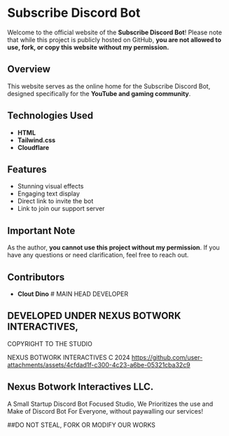 # Subscribe Discord Bot

Welcome to the official website of the **Subscribe Discord Bot**! Please note that while this project is publicly hosted on GitHub, **you are not allowed to use, fork, or copy this website without my permission.**

## Overview

This website serves as the online home for the Subscribe Discord Bot, designed specifically for the **YouTube and gaming community**. 

## Technologies Used

- **HTML**
- **Tailwind.css**
- **Cloudflare**

## Features

- Stunning visual effects
- Engaging text display
- Direct link to invite the bot
- Link to join our support server

## Important Note

As the author, **you cannot use this project without my permission**. If you have any questions or need clarification, feel free to reach out.

## Contributors

- **Clout Dino** # MAIN HEAD DEVELOPER

## DEVELOPED UNDER NEXUS BOTWORK INTERACTIVES,
COPYRIGHT TO THE STUDIO

NEXUS BOTWORK INTERACTIVES C 2024
https://github.com/user-attachments/assets/4cfdad1f-c300-4c23-a6be-05321cba32c9

## Nexus Botwork Interactives LLC.
A Small Startup Discord Bot Focused Studio, We Prioritizes the use and Make of Discord Bot
For Everyone, without paywalling our services!

##DO NOT STEAL, FORK OR MODIFY OUR WORKS

